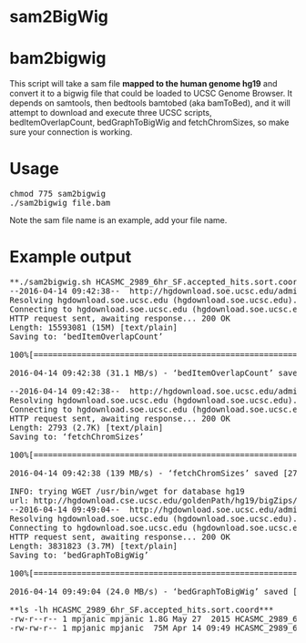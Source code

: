 # sam2BigWig

# bam2bigwig

This script will take a sam file **mapped to the human genome hg19** and convert it to a bigwig file that could be loaded to UCSC Genome Browser. It depends on samtools, then bedtools bamtobed (aka bamToBed), and it will attempt to download and execute three UCSC scripts, bedItemOverlapCount, bedGraphToBigWig and fetchChromSizes, so make sure your connection is working.

# Usage

<pre>
chmod 775 sam2bigwig
./sam2bigwig file.bam
</pre>

Note the sam file name is an example, add your file name.

# Example output

<pre>
**./sam2bigwig.sh HCASMC_2989_6hr_SF.accepted_hits.sort.coord.bam**
--2016-04-14 09:42:38--  http://hgdownload.soe.ucsc.edu/admin/exe/linux.x86_64/bedItemOverlapCount
Resolving hgdownload.soe.ucsc.edu (hgdownload.soe.ucsc.edu)... 128.114.119.163
Connecting to hgdownload.soe.ucsc.edu (hgdownload.soe.ucsc.edu)|128.114.119.163|:80... connected.
HTTP request sent, awaiting response... 200 OK
Length: 15593081 (15M) [text/plain]
Saving to: ‘bedItemOverlapCount’

100%[=======================================================================================================================================================>] 15,593,081  31.1MB/s   in 0.5s

2016-04-14 09:42:38 (31.1 MB/s) - ‘bedItemOverlapCount’ saved [15593081/15593081]

--2016-04-14 09:42:38--  http://hgdownload.soe.ucsc.edu/admin/exe/linux.x86_64/fetchChromSizes
Resolving hgdownload.soe.ucsc.edu (hgdownload.soe.ucsc.edu)... 128.114.119.163
Connecting to hgdownload.soe.ucsc.edu (hgdownload.soe.ucsc.edu)|128.114.119.163|:80... connected.
HTTP request sent, awaiting response... 200 OK
Length: 2793 (2.7K) [text/plain]
Saving to: ‘fetchChromSizes’

100%[=======================================================================================================================================================>] 2,793       --.-K/s   in 0s

2016-04-14 09:42:38 (139 MB/s) - ‘fetchChromSizes’ saved [2793/2793]

INFO: trying WGET /usr/bin/wget for database hg19
url: http://hgdownload.cse.ucsc.edu/goldenPath/hg19/bigZips/hg19.chrom.sizes
--2016-04-14 09:49:04--  http://hgdownload.soe.ucsc.edu/admin/exe/linux.x86_64/bedGraphToBigWig
Resolving hgdownload.soe.ucsc.edu (hgdownload.soe.ucsc.edu)... 128.114.119.163
Connecting to hgdownload.soe.ucsc.edu (hgdownload.soe.ucsc.edu)|128.114.119.163|:80... connected.
HTTP request sent, awaiting response... 200 OK
Length: 3831823 (3.7M) [text/plain]
Saving to: ‘bedGraphToBigWig’

100%[=======================================================================================================================================================>] 3,831,823   24.0MB/s   in 0.2s

2016-04-14 09:49:04 (24.0 MB/s) - ‘bedGraphToBigWig’ saved [3831823/3831823]

**ls -lh HCASMC_2989_6hr_SF.accepted_hits.sort.coord***
-rw-r--r-- 1 mpjanic mpjanic 1.8G May 27  2015 HCASMC_2989_6hr_SF.accepted_hits.sort.coord.bam
-rw-rw-r-- 1 mpjanic mpjanic  75M Apr 14 09:49 HCASMC_2989_6hr_SF.accepted_hits.sort.coord.bam.bw

</pre>
